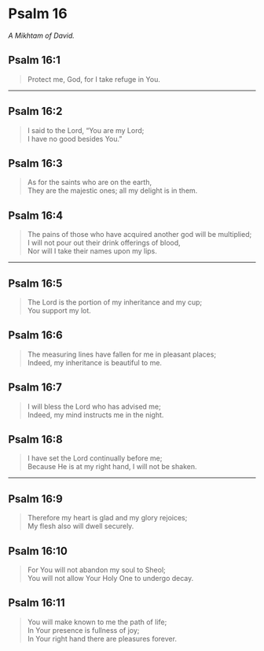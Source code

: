 # Psalm 16

_A Mikhtam of David._

## Psalm 16:1

> Protect me, God, for I take refuge in You.

---

## Psalm 16:2

> I said to the Lord, “You are my Lord;  
> I have no good besides You.”

## Psalm 16:3

> As for the saints who are on the earth,  
> They are the majestic ones; all my delight is in them.

## Psalm 16:4

> The pains of those who have acquired another god will be multiplied;  
> I will not pour out their drink offerings of blood,  
> Nor will I take their names upon my lips.

---

## Psalm 16:5

> The Lord is the portion of my inheritance and my cup;  
> You support my lot.

## Psalm 16:6

> The measuring lines have fallen for me in pleasant places;  
> Indeed, my inheritance is beautiful to me.

## Psalm 16:7

> I will bless the Lord who has advised me;  
> Indeed, my mind instructs me in the night.

## Psalm 16:8

> I have set the Lord continually before me;  
> Because He is at my right hand, I will not be shaken.

---

## Psalm 16:9

> Therefore my heart is glad and my glory rejoices;  
> My flesh also will dwell securely.

## Psalm 16:10

> For You will not abandon my soul to Sheol;  
> You will not allow Your Holy One to undergo decay.

## Psalm 16:11

> You will make known to me the path of life;  
> In Your presence is fullness of joy;  
> In Your right hand there are pleasures forever.
